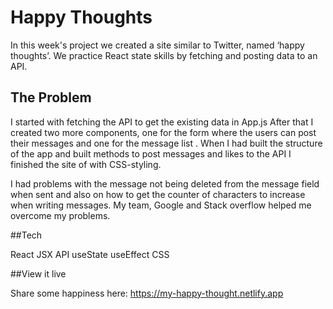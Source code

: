 # Happy Thoughts

In this week's project we created a site similar to Twitter, named ‘happy thoughts’. We practice React state skills by fetching and posting data to an API.
## The Problem

I started with fetching the API to get the existing data in App.js After that I created two more components, one for the form where the users can post their messages and one for the message list . When I had built the structure of the app and built methods to post messages and likes to the API I finished the site of with CSS-styling.

I had problems with the message not being deleted from the message field when sent and also on how to get the counter of characters to increase when writing messages. My team, Google and Stack overflow helped me overcome my problems. 

##Tech

React
JSX
API
useState
useEffect
CSS

##View it live

Share some happiness here: https://my-happy-thought.netlify.app